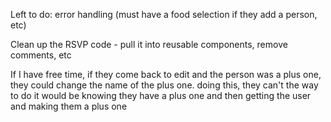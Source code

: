 Left to do: error handling (must have a food selection if they add a person, etc)

Clean up the RSVP code - pull it into reusable components, remove comments, etc

If I have free time, if they come back to edit and the person was a plus one, they could change the name of the plus one. doing this, they can't the way to do it would be knowing they have a plus one and then getting the user and making them a plus one